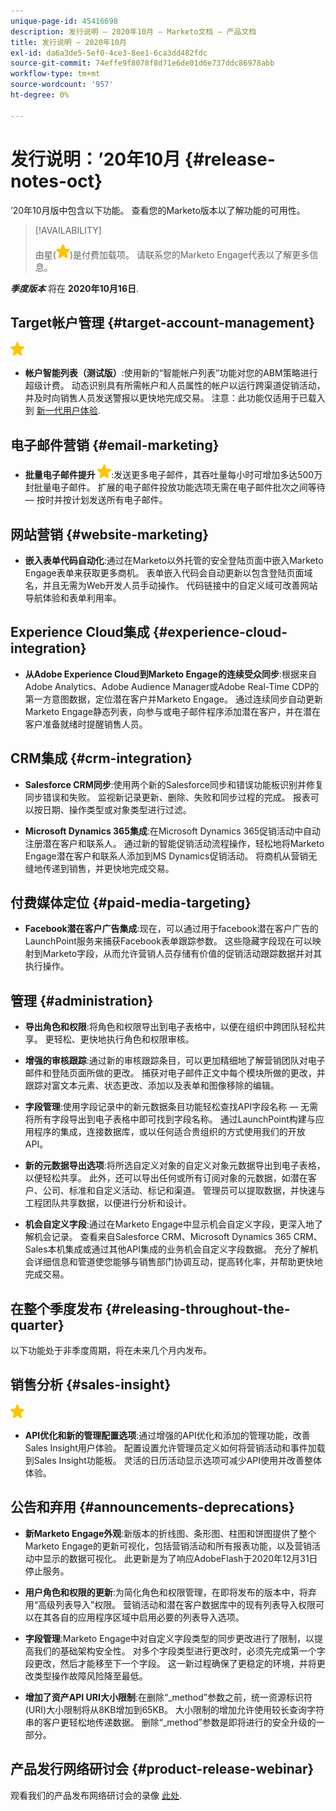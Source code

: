 ```yaml
---
unique-page-id: 45416698
description: 发行说明 — 2020年10月 — Marketo文档 — 产品文档
title: 发行说明 — 2020年10月
exl-id: da6a3de5-5ef0-4ce3-8ee1-6ca3dd482fdc
source-git-commit: 74effe9f8078f8d71e6de01d6e737ddc86978abb
workflow-type: tm+mt
source-wordcount: '957'
ht-degree: 0%

---
```


# 发行说明：’20年10月 {#release-notes-oct}

’20年10月版中包含以下功能。 查看您的Marketo版本以了解功能的可用性。

>[!AVAILABILITY]
>
>由星(![](assets/yellow-star.png))是付费加载项。 请联系您的Marketo Engage代表以了解更多信息。

**_季度版本_** 将在 **2020年10月16日**.

## Target帐户管理 {#target-account-management}

![（星号）](assets/yellow-star.png)

* **帐户智能列表（测试版）**:使用新的“智能帐户列表”功能对您的ABM策略进行超级计费。 动态识别具有所需帐户和人员属性的帐户以运行跨渠道促销活动，并及时向销售人员发送警报以更快地完成交易。 注意：此功能仅适用于已载入到 [新一代用户体验](https://nation.marketo.com/t5/Employee-Blogs/The-Next-Generation-Marketo-Engage-Experience/ba-p/304205).

## 电子邮件营销 {#email-marketing}

* **批量电子邮件提升 ![（星号）](assets/yellow-star.png)**:发送更多电子邮件，其吞吐量每小时可增加多达500万封批量电子邮件。 扩展的电子邮件投放功能选项无需在电子邮件批次之间等待 — 按时并按计划发送所有电子邮件。

## 网站营销 {#website-marketing}

* **嵌入表单代码自动化**:通过在Marketo以外托管的安全登陆页面中嵌入Marketo Engage表单来获取更多商机。 表单嵌入代码会自动更新以包含登陆页面域名，并且无需为Web开发人员手动操作。 代码链接中的自定义域可改善网站导航体验和表单利用率。

## Experience Cloud集成 {#experience-cloud-integration}

* **从Adobe Experience Cloud到Marketo Engage的连续受众同步**:根据来自Adobe Analytics、Adobe Audience Manager或Adobe Real-Time CDP的第一方意图数据，定位潜在客户并Marketo Engage。 通过连续同步自动更新Marketo Engage静态列表，向参与或电子邮件程序添加潜在客户，并在潜在客户准备就绪时提醒销售人员。

## CRM集成 {#crm-integration}

* **Salesforce CRM同步**:使用两个新的Salesforce同步和错误功能板识别并修复同步错误和失败。 监视新记录更新、删除、失败和同步过程的完成。 报表可以按日期、操作类型或对象类型进行过滤。

* **Microsoft Dynamics 365集成**:在Microsoft Dynamics 365促销活动中自动注册潜在客户和联系人。 通过新的智能促销活动流程操作，轻松地将Marketo Engage潜在客户和联系人添加到MS Dynamics促销活动。 将商机从营销无缝地传递到销售，并更快地完成交易。

## 付费媒体定位 {#paid-media-targeting}

* **Facebook潜在客户广告集成**:现在，可以通过用于facebook潜在客户广告的LaunchPoint服务来捕获Facebook表单跟踪参数。 这些隐藏字段现在可以映射到Marketo字段，从而允许营销人员存储有价值的促销活动跟踪数据并对其执行操作。

## 管理 {#administration}

* **导出角色和权限**:将角色和权限导出到电子表格中，以便在组织中跨团队轻松共享。 更轻松、更快地执行角色和权限审核。

* **增强的审核跟踪**:通过新的审核跟踪条目，可以更加精细地了解营销团队对电子邮件和登陆页面所做的更改。 捕获对电子邮件正文中每个模块所做的更改，并跟踪对富文本元素、状态更改、添加以及表单和图像移除的编辑。

* **字段管理**:使用字段记录中的新元数据条目功能轻松查找API字段名称 — 无需将所有字段导出到电子表格中即可找到字段名称。 通过LaunchPoint构建与应用程序的集成，连接数据库，或以任何适合贵组织的方式使用我们的开放API。

* **新的元数据导出选项**:将所选自定义对象的自定义对象元数据导出到电子表格，以便轻松共享。 此外，还可以导出任何或所有订阅对象的元数据，如潜在客户、公司、标准和自定义活动、标记和渠道。 管理员可以提取数据，并快速与工程团队共享数据，以便进行分析和设计。

* **机会自定义字段**:通过在Marketo Engage中显示机会自定义字段，更深入地了解机会记录。 查看来自Salesforce CRM、Microsoft Dynamics 365 CRM、Sales本机集成或通过其他API集成的业务机会自定义字段数据。 充分了解机会详细信息和管道使您能够与销售部门协调互动，提高转化率，并帮助更快地完成交易。

## 在整个季度发布 {#releasing-throughout-the-quarter}

以下功能处于非季度周期，将在未来几个月内发布。

## 销售分析 {#sales-insight}

![（星号）](assets/yellow-star.png)

* **API优化和新的管理配置选项**:通过增强的API优化和添加的管理功能，改善Sales Insight用户体验。 配置设置允许管理员定义如何将营销活动和事件加载到Sales Insight功能板。 灵活的日历活动显示选项可减少API使用并改善整体体验。

## 公告和弃用 {#announcements-deprecations}

* **新Marketo Engage外观**:新版本的折线图、条形图、柱图和饼图提供了整个Marketo Engage的更新可视化，包括营销活动和所有报表功能，以及营销活动中显示的数据可视化。 此更新是为了响应AdobeFlash于2020年12月31日停止服务。

* **用户角色和权限的更新**:为简化角色和权限管理，在即将发布的版本中，将弃用“高级列表导入”权限。 营销活动和潜在客户数据库中的现有列表导入权限可以在其各自的应用程序区域中启用必要的列表导入选项。

* **字段管理**:Marketo Engage中对自定义字段类型的同步更改进行了限制，以提高我们的基础架构安全性。 对多个字段类型进行更改时，必须先完成第一个字段更改，然后才能移至下一个字段。 这一新过程确保了更稳定的环境，并将更改类型操作故障风险降至最低。

* **增加了资产API URI大小限制**:在删除“_method”参数之前，统一资源标识符(URI)大小限制将从8KB增加到65KB。 大小限制的增加允许使用较长查询字符串的客户更轻松地传递数据。 删除“_method”参数是即将进行的安全升级的一部分。

## 产品发行网络研讨会 {#product-release-webinar}

观看我们的产品发布网络研讨会的录像 [此处](https://engage.marketo.com/Oct_20_Release_OnDemand.html).
